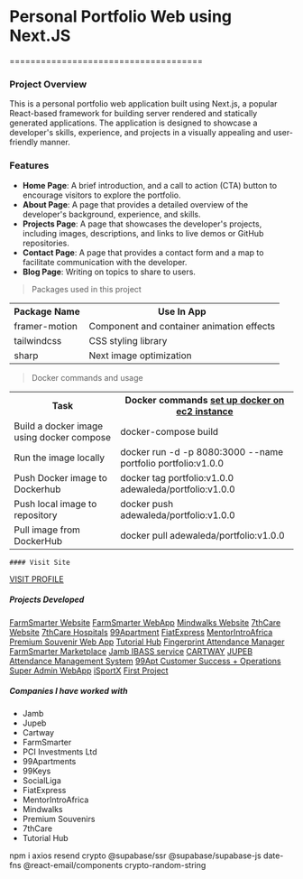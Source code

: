# Personal Portfolio Web using Next.JS

=====================================

### Project Overview

This is a personal portfolio web application built using Next.js, a popular React-based framework for building server
rendered and statically generated applications. The application is designed to showcase a developer's skills, experience,
and projects in a visually appealing and user-friendly manner.

### Features

- **Home Page**: A brief introduction, and a call
  to action (CTA) button to encourage visitors to explore the portfolio.
- **About Page**: A page that provides a detailed overview of the developer's background,
  experience, and skills.
- **Projects Page**: A page that showcases the developer's projects, including images, descriptions,
  and links to live demos or GitHub repositories.
- **Contact Page**: A page that provides a contact form and a map to facilitate communication
  with the developer.
- **Blog Page**: Writing on topics to share to users.

> Packages used in this project

 <table>
    <tr>
      <th>Package Name</th>
      <th>Use In App</th>
    </tr>
    <tr>
      <td>framer-motion</td>
      <td>Component and container animation effects</td>
    </tr>
    <tr>
      <td>tailwindcss</td>
      <td>CSS styling library</td>
    </tr>
    <tr>
      <td>sharp</td>
      <td>Next image optimization</td>
    </tr>
  </table>

> Docker commands and usage

 <table>
    <tr>
      <th>Task</th>
      <th>Docker commands <a href="https://medium.com/@srijaanaparthy/step-by-step-guide-to-install-docker-on-amazon-linux-machine-in-aws-a690bf44b5fe">set up docker on ec2 instance</a></th>
    </tr>
    <tr>
      <td>Build a docker image using docker compose</td>
      <td>docker-compose build</td>
    </tr>
    <tr>
      <td>Run the image locally</td>
      <td>docker run -d -p 8080:3000 --name portfolio portfolio:v1.0.0</td>
    </tr>
    <tr>
      <td>Push Docker image to Dockerhub</td>
      <td>docker tag portfolio:v1.0.0 adewaleda/portfolio:v1.0.0</td>
    </tr>
    <tr>
      <td>Push local image to repository</td>
      <td>docker push adewaleda/portfolio:v1.0.0</td>
    </tr>
    <tr>
      <td>Pull image from DockerHub</td>
      <td>docker pull adewaleda/portfolio:v1.0.0</td>
    </tr>
    </table>

    #### Visit Site

[VISIT PROFILE](https://adewaleda.com/)

##### Projects Developed

[FarmSmarter Website](https://farmsmarter.app/)
[FarmSmarter WebApp](https://beta-webapp.farmsmarter.app/)
[Mindwalks Website](https://www.mindwalks.org/)
[7thCare Website](https://www.7thcare.com/)
[7thCare Hospitals](https://7thcarehospitals.vercel.app/)
[99Apartment](https://www.the99apartments.com/)
[FiatExpress](https://www.fiatexpress.com/)
[MentorIntroAfrica](https://www.mentorintroafrica.com/)
[Premium Souvenir Web App](https://premium-souvenirs.vercel.app/)
[Tutorial Hub](https://tutorial-hub-umber.vercel.app/)
[Fingerprint Attendance Manager](https://project-frontend-indol-theta.vercel.app/)
[FarmSmarter Marketplace](#)
[Jamb IBASS service](#)
[CARTWAY](https://www.cartwayhq.com/)
[JUPEB Attendance Management System](https://attendance.jupeb.edu.ng/)
[99Apt Customer Success + Operations Super Admin WebApp](https://staging-backoffice.the99apartments.com/)
[iSportX](https://isportx.vercel.app/)
[First Project](https://adewale-d-a.netlify.app/)

##### Companies I have worked with

- Jamb
- Jupeb
- Cartway
- FarmSmarter
- PCI Investments Ltd
- 99Apartments
- 99Keys
- SocialLiga
- FiatExpress
- MentorIntroAfrica
- Mindwalks
- Premium Souvenirs
- 7thCare
- Tutorial Hub

npm i axios resend crypto @supabase/ssr @supabase/supabase-js date-fns @react-email/components crypto-random-string

